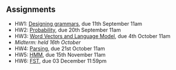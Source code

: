 ## Assignments

* HW1: [Designing grammars](assets/assignments/assignment1.pdf), due 11th September 11am
* HW2: [Probability](assets/assignments/assignment2.pdf), due 20th September 11am
* HW3: [Word Vectors and Language Model](assets/assignments/assignment3.pdf), due 4th October 11am
* *Midterm: held 16th October*
* HW4: [Parsing](assets/assignments/assignment4.pdf), due 21st October 11am
* HW5: [HMM](assets/assignments/assignment5.pdf), due 15th November 11am
* HW6: [FST](assets/assignments/assignment6.pdf), due 03 December 11:59pm
